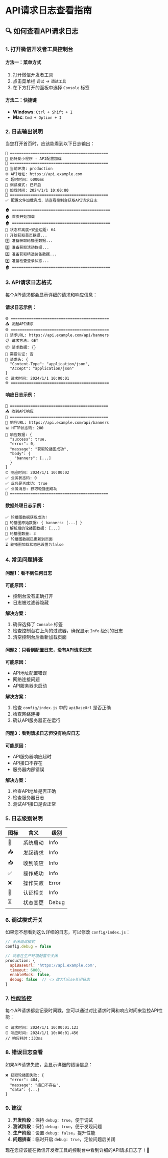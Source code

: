 # API请求日志查看指南

## 🔍 如何查看API请求日志

### 1. 打开微信开发者工具控制台

#### 方法一：菜单方式
1. 打开微信开发者工具
2. 点击菜单栏 `调试` → `调试工具`
3. 在下方打开的面板中选择 `Console` 标签

#### 方法二：快捷键
- **Windows**: `Ctrl + Shift + I`
- **Mac**: `Cmd + Option + I`

### 2. 日志输出说明

当您打开首页时，应该能看到以下日志输出：

```
🚀 ===========================================
📱 倍特爱小程序 - API配置加载
🚀 ===========================================
🔧 当前环境: production
🌐 API地址: https://api.example.com
⏰ 超时时间: 6000ms
🐛 调试模式: 已开启
📅 加载时间: 2024/1/1 10:00:00
🚀 ===========================================
✅ 配置文件加载完成，请查看控制台获取API请求日志

🏠 ===========================================
🏠 首页开始加载
🏠 ===========================================
📐 状态栏高度+安全边距: 64
🚀 开始获取首页数据...
1️⃣ 准备获取轮播图数据...
2️⃣ 准备获取活动数据...
3️⃣ 准备获取精选装备数据...
4️⃣ 准备检查登录状态...
🏠 ===========================================
```

### 3. API请求日志格式

每个API请求都会显示详细的请求和响应信息：

#### 请求日志示例：
```
🌐 ===========================================
📤 发起API请求
🌐 ===========================================
🔗 请求URL: https://api.example.com/api/banners
📋 请求方法: GET
📦 请求数据: {}
🔐 需要认证: 否
📜 请求头: {
  "Content-Type": "application/json",
  "Accept": "application/json"
}
⏰ 请求时间: 2024/1/1 10:00:01
🌐 ===========================================
```

#### 响应日志示例：
```
🎯 ===========================================
📥 收到API响应
🎯 ===========================================
🔗 响应URL: https://api.example.com/api/banners
📊 HTTP状态码: 200
📄 响应数据: {
  "success": true,
  "error": 0,
  "message": "获取轮播图成功",
  "body": {
    "banners": [...]
  }
}
⏰ 响应时间: 2024/1/1 10:00:02
✅ 业务状态码: 0
✅ 业务是否成功: true
✅ 业务消息: 获取轮播图成功
🎯 ===========================================
```

#### 数据处理日志示例：
```
✅ 轮播图数据获取成功!
🎠 轮播图原始数据: { banners: [...] }
🎠 解析后的轮播图数据: [...]
🎠 轮播图数量: 3
✅ 轮播图数据已更新到页面
⏳ 轮播图加载状态已设置为false
```

### 4. 常见问题排查

#### 问题1：看不到任何日志
**可能原因：**
- 控制台没有正确打开
- 日志被过滤器隐藏

**解决方案：**
1. 确保选择了 `Console` 标签
2. 检查控制台右上角的过滤器，确保显示 `Info` 级别的日志
3. 清空控制台后重新加载页面

#### 问题2：只看到配置日志，没有API请求日志
**可能原因：**
- API地址配置错误
- 网络连接问题
- API服务器未启动

**解决方案：**
1. 检查 `config/index.js` 中的 `apiBaseUrl` 是否正确
2. 检查网络连接
3. 确认API服务器正在运行

#### 问题3：看到请求日志但没有响应日志
**可能原因：**
- API服务器响应超时
- API接口不存在
- 服务器内部错误

**解决方案：**
1. 检查API地址是否正确
2. 检查服务器日志
3. 测试API接口是否正常

### 5. 日志级别说明

| 图标 | 含义 | 级别 |
|------|------|------|
| 🚀 | 系统启动 | Info |
| 📤 | 发起请求 | Info |
| 📥 | 收到响应 | Info |
| ✅ | 操作成功 | Info |
| ❌ | 操作失败 | Error |
| 🔐 | 认证相关 | Info |
| ⏳ | 状态变更 | Debug |

### 6. 调试模式开关

如果您不想看到这么详细的日志，可以修改 `config/index.js`：

```javascript
// 关闭调试模式
config.debug = false

// 或者在生产环境配置中关闭
production: {
  apiBaseUrl: 'https://api.example.com',
  timeout: 6000,
  enableMock: false,
  debug: false  // 👈 改为false关闭日志
}
```

### 7. 性能监控

每个API请求都会记录时间戳，您可以通过对比请求时间和响应时间来监控API性能：

```
⏰ 请求时间: 2024/1/1 10:00:01.123
⏰ 响应时间: 2024/1/1 10:00:01.456
// 响应耗时：333ms
```

### 8. 错误日志查看

如果API请求失败，会显示详细的错误信息：

```
❌ 获取轮播图失败: {
  "error": 404,
  "message": "接口不存在",
  "data": {...}
}
```

### 9. 建议

1. **开发阶段**：保持 `debug: true`，便于调试
2. **测试阶段**：保持 `debug: true`，便于发现问题
3. **生产阶段**：设置 `debug: false`，提升性能
4. **问题排查**：临时开启 `debug: true`，定位问题后关闭

现在您应该能在微信开发者工具的控制台中看到详细的API请求日志了！🎉 